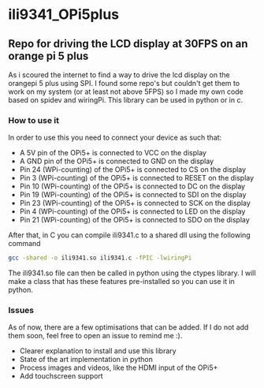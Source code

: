 # ili9341_OPi5plus
## Repo for driving the LCD display at 30FPS on an orange pi 5 plus

As i scoured the internet to find a way to drive the lcd display on the orangepi 5 plus using SPI. I found some repo's but couldn't get them to work on my system (or at least not above 5FPS) so I made my own code based on spidev and wiringPi. This library can be used in python or in c. 

### How to use it
In order to use this you need to connect your device as such that:
* A 5V pin of the OPi5+ is connected to VCC on the display
* A GND pin of the OPi5+ is connected to GND on the display
* Pin 24 (WPi-counting) of the OPi5+ is connected to CS on the display
* Pin 3 (WPi-counting) of the OPi5+ is connected to RESET on the display
* Pin 10 (WPi-counting) of the OPi5+ is connected to DC on the display
* Pin 19 (WPi-counting) of the OPi5+ is connected to SDI<MOSI> on the display
* Pin 23 (WPi-counting) of the OPi5+ is connected to SCK on the display
* Pin 4 (WPi-counting) of the OPi5+ is connected to LED on the display
* Pin 21 (WPi-counting) of the OPi5+ is connected to SDO<MISO> on the display

After that, in C you can compile ili9341.c to a shared dll using the following command
~~~bash
gcc -shared -o ili9341.so ili9341.c -fPIC -lwiringPi
~~~

The ili9341.so file can then be called in python using the ctypes library. I will make a class that has these features pre-installed so you can use it in python.

### Issues
As of now, there are a few optimisations that can be added. If I do not add them soon, feel free to open an issue to remind me :).
* Clearer explanation to install and use this library
* State of the art implementation in python
* Process images and videos, like the HDMI input of the OPi5+
* Add touchscreen support
